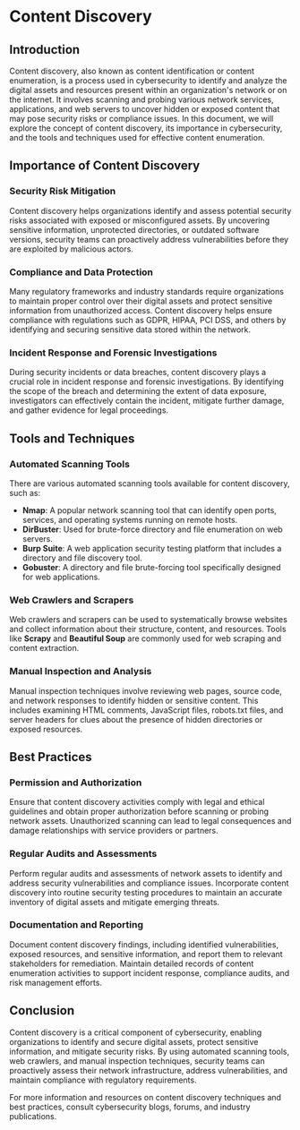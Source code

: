 # Content Discovery

## Introduction
Content discovery, also known as content identification or content enumeration, is a process used in cybersecurity to identify and analyze the digital assets and resources present within an organization's network or on the internet. It involves scanning and probing various network services, applications, and web servers to uncover hidden or exposed content that may pose security risks or compliance issues. In this document, we will explore the concept of content discovery, its importance in cybersecurity, and the tools and techniques used for effective content enumeration.

## Importance of Content Discovery

### Security Risk Mitigation
Content discovery helps organizations identify and assess potential security risks associated with exposed or misconfigured assets. By uncovering sensitive information, unprotected directories, or outdated software versions, security teams can proactively address vulnerabilities before they are exploited by malicious actors.

### Compliance and Data Protection
Many regulatory frameworks and industry standards require organizations to maintain proper control over their digital assets and protect sensitive information from unauthorized access. Content discovery helps ensure compliance with regulations such as GDPR, HIPAA, PCI DSS, and others by identifying and securing sensitive data stored within the network.

### Incident Response and Forensic Investigations
During security incidents or data breaches, content discovery plays a crucial role in incident response and forensic investigations. By identifying the scope of the breach and determining the extent of data exposure, investigators can effectively contain the incident, mitigate further damage, and gather evidence for legal proceedings.

## Tools and Techniques

### Automated Scanning Tools
There are various automated scanning tools available for content discovery, such as:

- **Nmap**: A popular network scanning tool that can identify open ports, services, and operating systems running on remote hosts.
- **DirBuster**: Used for brute-force directory and file enumeration on web servers.
- **Burp Suite**: A web application security testing platform that includes a directory and file discovery tool.
- **Gobuster**: A directory and file brute-forcing tool specifically designed for web applications.

### Web Crawlers and Scrapers
Web crawlers and scrapers can be used to systematically browse websites and collect information about their structure, content, and resources. Tools like **Scrapy** and **Beautiful Soup** are commonly used for web scraping and content extraction.

### Manual Inspection and Analysis
Manual inspection techniques involve reviewing web pages, source code, and network responses to identify hidden or sensitive content. This includes examining HTML comments, JavaScript files, robots.txt files, and server headers for clues about the presence of hidden directories or exposed resources.

## Best Practices

### Permission and Authorization
Ensure that content discovery activities comply with legal and ethical guidelines and obtain proper authorization before scanning or probing network assets. Unauthorized scanning can lead to legal consequences and damage relationships with service providers or partners.

### Regular Audits and Assessments
Perform regular audits and assessments of network assets to identify and address security vulnerabilities and compliance issues. Incorporate content discovery into routine security testing procedures to maintain an accurate inventory of digital assets and mitigate emerging threats.

### Documentation and Reporting
Document content discovery findings, including identified vulnerabilities, exposed resources, and sensitive information, and report them to relevant stakeholders for remediation. Maintain detailed records of content enumeration activities to support incident response, compliance audits, and risk management efforts.

## Conclusion
Content discovery is a critical component of cybersecurity, enabling organizations to identify and secure digital assets, protect sensitive information, and mitigate security risks. By using automated scanning tools, web crawlers, and manual inspection techniques, security teams can proactively assess their network infrastructure, address vulnerabilities, and maintain compliance with regulatory requirements.

For more information and resources on content discovery techniques and best practices, consult cybersecurity blogs, forums, and industry publications.
